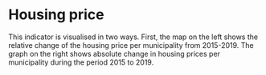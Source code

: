 # Housing price

This indicator is visualised in two ways. First, the map on the left shows the relative change of the housing price per municipality from 2015-2019. The graph on the right shows absolute change in housing prices per municipality during the period 2015 to 2019.
